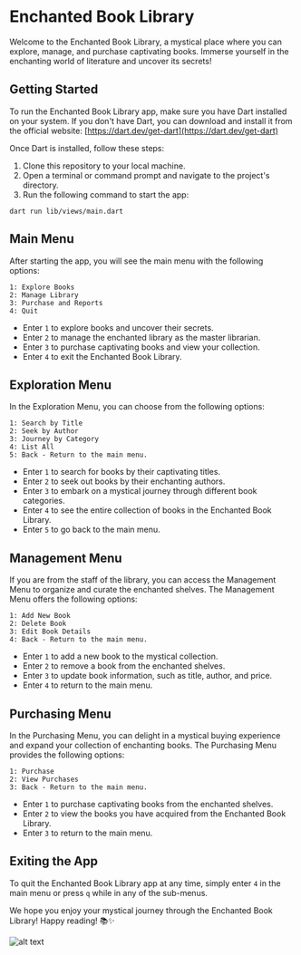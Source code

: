 # Enchanted Book Library

Welcome to the Enchanted Book Library, a mystical place where you can explore, manage, and purchase captivating books. Immerse yourself in the enchanting world of literature and uncover its secrets!

## Getting Started

To run the Enchanted Book Library app, make sure you have Dart installed on your system. If you don't have Dart, you can download and install it from the official website: [https://dart.dev/get-dart](https://dart.dev/get-dart)

Once Dart is installed, follow these steps:

1. Clone this repository to your local machine.
2. Open a terminal or command prompt and navigate to the project's directory.
3. Run the following command to start the app:

```
dart run lib/views/main.dart

```

## Main Menu

After starting the app, you will see the main menu with the following options:

```
1: Explore Books
2: Manage Library
3: Purchase and Reports
4: Quit
```

- Enter `1` to explore books and uncover their secrets.
- Enter `2` to manage the enchanted library as the master librarian.
- Enter `3` to purchase captivating books and view your collection.
- Enter `4` to exit the Enchanted Book Library.

## Exploration Menu

In the Exploration Menu, you can choose from the following options:

```
1: Search by Title
2: Seek by Author
3: Journey by Category
4: List All
5: Back - Return to the main menu.
```


- Enter `1` to search for books by their captivating titles.
- Enter `2` to seek out books by their enchanting authors.
- Enter `3` to embark on a mystical journey through different book categories.
- Enter `4` to see the entire collection of books in the Enchanted Book Library.
- Enter `5` to go back to the main menu.

## Management Menu

If you are from the staff of the library, you can access the Management Menu to organize and curate the enchanted shelves. The Management Menu offers the following options:

```
1: Add New Book
2: Delete Book
3: Edit Book Details
4: Back - Return to the main menu.
```


- Enter `1` to add a new book to the mystical collection.
- Enter `2` to remove a book from the enchanted shelves.
- Enter `3` to update book information, such as title, author, and price.
- Enter `4` to return to the main menu.

## Purchasing Menu

In the Purchasing Menu, you can delight in a mystical buying experience and expand your collection of enchanting books. The Purchasing Menu provides the following options:


```
1: Purchase
2: View Purchases
3: Back - Return to the main menu.
```

- Enter `1` to purchase captivating books from the enchanted shelves.
- Enter `2` to view the books you have acquired from the Enchanted Book Library.
- Enter `3` to return to the main menu.

## Exiting the App

To quit the Enchanted Book Library app at any time, simply enter `4` in the main menu or press `q` while in any of the sub-menus.

We hope you enjoy your mystical journey through the Enchanted Book Library! Happy reading! 📚✨

![alt text]()